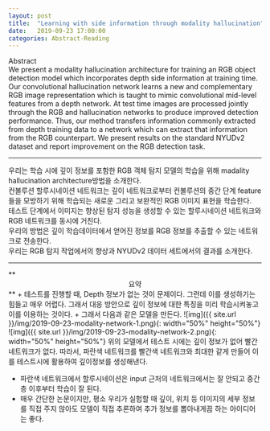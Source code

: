 ```yaml
---
layout: post
title:  "Learning with side information through modality hallucination"
date:   2019-09-23 17:00:00
categories: Abstract-Reading
---
```


Abstract  
We present a modality hallucination architecture for training an RGB object detection model which incorporates depth side information at training time. Our convolutional hallucination network learns a new and complementary RGB image representation which is taught to mimic convolutional mid-level features from a depth network. At test time images are processed jointly through the RGB and hallucination networks to produce improved detection performance. Thus, our method transfers information commonly extracted from depth training data to a network which can extract that information from the RGB counterpart. We present results on the standard NYUDv2 dataset and report improvement on the RGB detection task.<br>
<hr>
우리는 학습 시에 깊이 정보를 포함한 RGB 객체 탐지 모델의 학습을 위해 madality hallucination architecture방법을 소개한다.<br>  
컨볼루션 할루시네이션 네트워크는 깊이 네트워크로부터 컨볼루션의 중간 단계 feature들을 모방하기 위해 학습되는 새로운 그리고 보완적인 RGB 이미지 표현을 학습한다.<br>
테스트 단계에서 이미지는 향상된 탐지 성능을 생성할 수 있는 할루시네이션 네트워크와 RGB 네트워크를 동시에 거친다.<br>  
우리의 방법은 깊이 학습데이터에서 얻어진 정보를 RGB 정보를 추출할 수 있는 네트워크로 전송한다.<br>  
우리는 RGB 탐지 작업에서의 향상과 NYUDv2 데이터 세트에서의 결과를 소개한다.<br>
<hr>
**<center>요약</center>**
+ 테스트를 진행할 때, Depth 정보가 없는 것이 문제이다. 그런데 이를 생성하기는 힘들고 매우 어렵다. 그래서 대응 방안으로 깊이 정보에 대한 특징을 미리 학습시켜놓고 이를 이용하는 것이다.  
+ 그래서 다음과 같은 모델을 만든다.   
![img]({{ site.url }}/img/2019-09-23-modality-network-1.png){: width="50%" height="50%"}
![img]({{ site.url }}/img/2019-09-23-modality-network-2.png){: width="50%" height="50%"}
위의 모델에서 테스트 시에는 깊이 정보가 없어 빨간 네트워크가 없다.  
따라서, 파란색 네트워크를 빨간색 네트워크와 최대한 같게 만들어 이를 테스트시에 활용하여 깊이정보를 생성해낸다.  

+ 파란색 네트워크에서 할루시네이션은 input 근처의 네트워크에서는 잘 안되고 중간 층 이후부터 학습이 잘 된다.  
+ 매우 간단한 논문이지만, 평소 우리가 실험할 때 깊이, 위치 등 이미지의 세부 정보를 직접 주지 않아도 모델이 직접 추론하여 추가 정보를 뽑아내게끔 하는 아이디어는 좋다.
